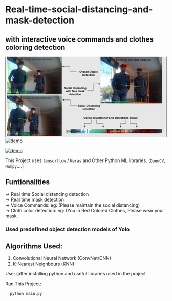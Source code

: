 # Real-time-social-distancing-and-mask-detection
## with interactive voice commands and clothes coloring detection

![Screenshot](demoImage.png)
[![demo](https://img.shields.io/badge/DEMO-F51212?style=for-the-badge&logo=youtube&logoColor=white)](https://youtu.be/9u4jOUY6Wkc)

[![demo](https://img.shields.io/badge/Slide-Presentation-FBFD52?style=for-the-badge&logo=drive&logoColor=white)](https://drive.google.com/file/d/12_GViakrY_oYGyBLI0BP9oTWFDIhLT14/view?usp=sharing)

This Project uses `tensorflow` / `Keras` and Other Python ML libraries. (`OpenCV`, `Numpy`....)
## Funtionalities <br>
-> Real time Social distancing detection <br>
-> Real time mask detection <br>
-> Voice Commands: eg: (Please maintain the social distancing) <br>
-> Cloth color detection: eg: (You in Red Colored Clothes, Please wear your mask. <br>

### Used predefined object detection models of Yolo

## Algorithms Used:

1. Convolutional Neural Network (ConvNet/CNN) <br>
2. K-Nearest Neighbours (KNN)

Use:
(after installing python and useful libraries used in the project

Run This Project:

```bash
  python main.py
```

